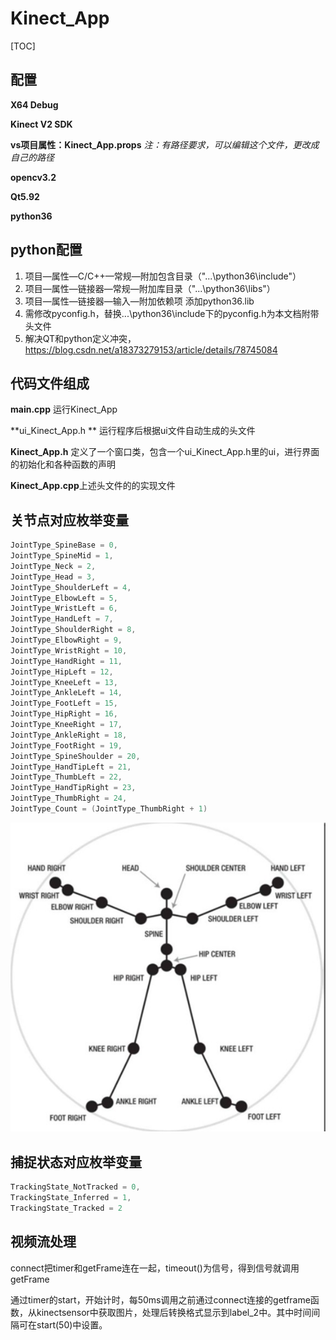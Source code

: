# Kinect_App

[TOC]

##  配置

**X64 Debug**

**Kinect V2 SDK**

**vs项目属性：Kinect_App.props** *注：有路径要求，可以编辑这个文件，更改成自己的路径*

**opencv3.2**

**Qt5.92** 

**python36**



## python配置

1. 项目—属性—C/C++—常规—附加包含目录（"...\python36\include"）
2. 项目—属性—链接器—常规—附加库目录（"...\python36\libs"）
3. 项目—属性—链接器—输入—附加依赖项 添加python36.lib
4. 需修改pyconfig.h，替换...\python36\include下的pyconfig.h为本文档附带头文件
5. 解决QT和python定义冲突，https://blog.csdn.net/a18373279153/article/details/78745084





## 代码文件组成

**main.cpp**  运行Kinect_App

**ui_Kinect_App.h ** 运行程序后根据ui文件自动生成的头文件

**Kinect_App.h** 定义了一个窗口类，包含一个ui_Kinect_App.h里的ui，进行界面的初始化和各种函数的声明

**Kinect_App.cpp**上述头文件的的实现文件







## 关节点对应枚举变量

```c++
JointType_SpineBase = 0,
JointType_SpineMid = 1,
JointType_Neck = 2,
JointType_Head = 3,
JointType_ShoulderLeft = 4,
JointType_ElbowLeft = 5,
JointType_WristLeft = 6,
JointType_HandLeft = 7,
JointType_ShoulderRight = 8,
JointType_ElbowRight = 9,
JointType_WristRight = 10,
JointType_HandRight = 11,
JointType_HipLeft = 12,
JointType_KneeLeft = 13,
JointType_AnkleLeft = 14,
JointType_FootLeft = 15,
JointType_HipRight = 16,
JointType_KneeRight = 17,
JointType_AnkleRight = 18,
JointType_FootRight = 19,
JointType_SpineShoulder = 20,
JointType_HandTipLeft = 21,
JointType_ThumbLeft = 22,
JointType_HandTipRight = 23,
JointType_ThumbRight = 24,
JointType_Count = (JointType_ThumbRight + 1)
```



![Kinect关节点对应图](Kinect关节点对应图.jpg)





## 捕捉状态对应枚举变量

```c++
TrackingState_NotTracked = 0,
TrackingState_Inferred = 1,
TrackingState_Tracked = 2
```



## 视频流处理

​	connect把timer和getFrame连在一起，timeout()为信号，得到信号就调用getFrame	

​	通过timer的start，开始计时，每50ms调用之前通过connect连接的getframe函数，从kinectsensor中获取图片，处理后转换格式显示到label_2中。其中时间间隔可在start(50)中设置。